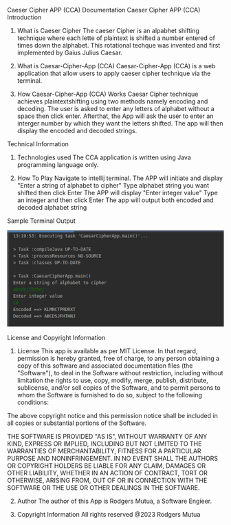 Caeser Cipher APP (CCA) Documentation
Caeser Cipher APP (CCA) Introduction
1. What is Caeser Cipher
The caeser Cipher is an alpabhet shifting technique where each lette of plaintext is shifted a number entered of times down the alphabet. This rotational techque was invented and first implemented by Gaius Julius Caesar.

2. What is Caesar-Cipher-App (CCA)
Caesar-Cipher-App (CCA) is a web application that allow users to apply caeser cipher technique via the terminal.

3. How Caesar-Cipher-App (CCA) Works
Caesar Cipher technique achieves plaintextshifting using two methods namely encoding and decoding. The user is asked to enter any letters of alphabet without a space then click enter. Afterthat, the App will ask the user to enter an interger number by which they want the letters shifted. The app will then display the encoded and decoded strings.

Technical Information
1. Technologies used
The CCA application is written using Java programming language only.

2. How To Play
Navigate to intellij terminal. 
The APP will initiate and display "Enter a string of alphabet to cipher"
Type alphabet string you want shifted then click Enter
The APP will display "Enter integer value"
Type an integer and then click Enter
The app will output both encoded and decoded alphabet string
 
 Sample Terminal Output

![Screenshot of CCA cmd output](./images/caesarcipher.png)



License and Copyright Information
1. License
This app is available as per MIT License. In that regard, permission is hereby granted, free of charge, to any person obtaining a copy of this software and associated documentation files (the "Software"), to deal in the Software without restriction, including without limitation the rights to use, copy, modify, merge, publish, distribute, sublicense, and/or sell copies of the Software, and to permit persons to whom the Software is furnished to do so, subject to the following conditions:

The above copyright notice and this permission notice shall be included in all copies or substantial portions of the Software.

THE SOFTWARE IS PROVIDED "AS IS", WITHOUT WARRANTY OF ANY KIND, EXPRESS OR IMPLIED, INCLUDING BUT NOT LIMITED TO THE WARRANTIES OF MERCHANTABILITY, FITNESS FOR A PARTICULAR PURPOSE AND NONINFRINGEMENT. IN NO EVENT SHALL THE AUTHORS OR COPYRIGHT HOLDERS BE LIABLE FOR ANY CLAIM, DAMAGES OR OTHER LIABILITY, WHETHER IN AN ACTION OF CONTRACT, TORT OR OTHERWISE, ARISING FROM, OUT OF OR IN CONNECTION WITH THE SOFTWARE OR THE USE OR OTHER DEALINGS IN THE SOFTWARE.

2. Author
The author of this App is Rodgers Mutua, a Software Engieer.

3. Copyright Information
All rights reserved @2023 Rodgers Mutua